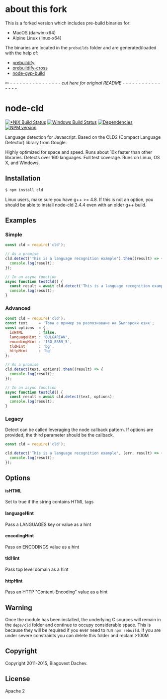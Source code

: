 # about this fork

This is a forked version which includes pre-build binaries for:

* MacOS (darwin-x64)
* Alpine Linux (linux-x64)

The binaries are located in the `prebuilds` folder and are generated/loaded with the help of:

* [prebuildify](https://github.com/prebuild/prebuildify)
* [prebuildify-cross](https://github.com/prebuild/prebuildify-cross)
* [node-gyp-build](https://github.com/prebuild/node-gyp-build)

✄  - - - - - - - - - - - - - - - -  *cut here for original README* - - - - - - - - - - - - - - - -
# node-cld
[![*NIX Build Status](https://secure.travis-ci.org/dachev/node-cld.png)](https://travis-ci.org/dachev/node-cld)
[![Windows Build Status](https://ci.appveyor.com/api/projects/status/github/dachev/node-cld?svg=true&retina=true)](https://ci.appveyor.com/project/dachev/node-cld)
[![Dependencies](https://david-dm.org/dachev/node-cld.png)](https://david-dm.org/dachev/node-cld)
[![NPM version](https://badge.fury.io/js/cld.svg)](http://badge.fury.io/js/cld)

Language detection for Javascript. Based on the CLD2 (Compact Language Detector) library from Google.

Highly optimized for space and speed. Runs about 10x faster than other libraries. Detects over 160 languages. Full test coverage. Runs on Linux, OS X, and Windows.

## Installation

```bash
$ npm install cld
```

Linux users, make sure you have g++ >= 4.8. If this is not an option, you should be able to install node-cld 2.4.4 even with an older g++ build.

## Examples
### Simple
```js
const cld = require('cld');

// As a promise
cld.detect('This is a language recognition example').then((result) => {
  console.log(result);
});

// In an async function
async function testCld() {
  const result = await cld.detect('This is a language recognition example');
  console.log(result);
}
```

### Advanced
```js
const cld = require('cld');
const text     = 'Това е пример за разпознаване на Български език';
const options  = {
  isHTML       : false,
  languageHint : 'BULGARIAN',
  encodingHint : 'ISO_8859_5',
  tldHint      : 'bg',
  httpHint     : 'bg'
};

// As a promise
cld.detect(text, options).then((result) => {
  console.log(result);
});

// In an async function
async function testCld() {
  const result = await cld.detect(text, options);
  console.log(result);
}
```

### Legacy
Detect can be called leveraging the node callback pattern. If options are provided, the third parameter should be the callback.
```javascript
const cld = require('cld');

cld.detect('This is a language recognition example', (err, result) => {
  console.log(result);
});
```

## Options

#### isHTML

Set to true if the string contains HTML tags

#### languageHint

Pass a LANGUAGES key or value as a hint

#### encodingHint

Pass an ENCODINGS value as a hint

#### tldHint

Pass top level domain as a hint

#### httpHint

Pass an HTTP "Content-Encoding" value as a hint

## Warning
Once the module has been installed, the underlying C sources will remain in the ```deps/cld``` folder and continue to occupy considerable space. This is because they will be required if you ever need to run `npm rebuild`. If you are under severe constraints you can delete this folder and reclam >100M

## Copyright
Copyright 2011-2015, Blagovest Dachev.

## License
Apache 2
